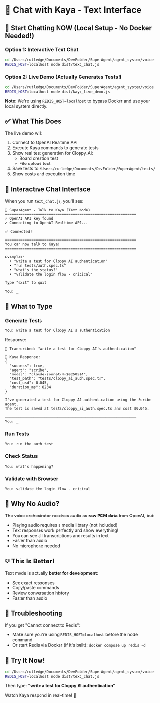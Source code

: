 # 💬 Chat with Kaya - Text Interface

## 🚀 Start Chatting NOW (Local Setup - No Docker Needed!)

### Option 1: Interactive Text Chat

```bash
cd /Users/rutledge/Documents/DevFolder/SuperAgent/agent_system/voice
REDIS_HOST=localhost node dist/text_chat.js
```

### Option 2: Live Demo (Actually Generates Tests!)

```bash
cd /Users/rutledge/Documents/DevFolder/SuperAgent/agent_system/voice
REDIS_HOST=localhost node dist/kaya_live_demo.js
```

**Note**: We're using `REDIS_HOST=localhost` to bypass Docker and use your local system directly.

## ✅ What This Does

The live demo will:
1. Connect to OpenAI Realtime API
2. Execute Kaya commands to generate tests
3. Show real test generation for Cloppy_Ai:
   - Board creation test
   - File upload test
4. Save tests to `/Users/rutledge/Documents/DevFolder/SuperAgent/tests/`
5. Show costs and execution time

## 💬 Interactive Chat Interface

When you run `text_chat.js`, you'll see:

```
🤖 SuperAgent - Talk to Kaya (Text Mode)
============================================================
✓ OpenAI API key found
✓ Connecting to OpenAI Realtime API...

✅ Connected!

============================================================
You can now talk to Kaya!
============================================================

Examples:
  • "write a test for Cloppy AI authentication"
  • "run tests/auth.spec.ts"
  • "what's the status?"
  • "validate the login flow - critical"

Type "exit" to quit

You: _
```

## 🎯 What to Type

### Generate Tests
```
You: write a test for Cloppy AI's authentication
```

Response:
```
📝 Transcribed: "write a test for Cloppy AI's authentication"

🤖 Kaya Response:
{
  "success": true,
  "agent": "scribe",
  "model": "claude-sonnet-4-20250514",
  "test_path": "tests/cloppy_ai_auth.spec.ts",
  "cost_usd": 0.045,
  "duration_ms": 8234
}

I've generated a test for Cloppy AI authentication using the Scribe agent.
The test is saved at tests/cloppy_ai_auth.spec.ts and cost $0.045.

────────────────────────────────────────────────────────────
You: _
```

### Run Tests
```
You: run the auth test
```

### Check Status
```
You: what's happening?
```

### Validate with Browser
```
You: validate the login flow - critical
```

## 🎤 Why No Audio?

The voice orchestrator receives audio as **raw PCM data** from OpenAI, but:
- Playing audio requires a media library (not included)
- Text responses work perfectly and show everything!
- You can see all transcriptions and results in text
- Faster than audio
- No microphone needed

## 💡 This Is Better!

Text mode is actually **better for development**:
- See exact responses
- Copy/paste commands
- Review conversation history
- Faster than audio

## 🔧 Troubleshooting

If you get "Cannot connect to Redis":
- Make sure you're using `REDIS_HOST=localhost` before the node command
- Or start Redis via Docker (if it's built): `docker compose up redis -d`

## 🚀 Try It Now!

```bash
cd /Users/rutledge/Documents/DevFolder/SuperAgent/agent_system/voice
REDIS_HOST=localhost node dist/text_chat.js
```

Then type: **"write a test for Cloppy AI authentication"**

Watch Kaya respond in real-time! 🎉

